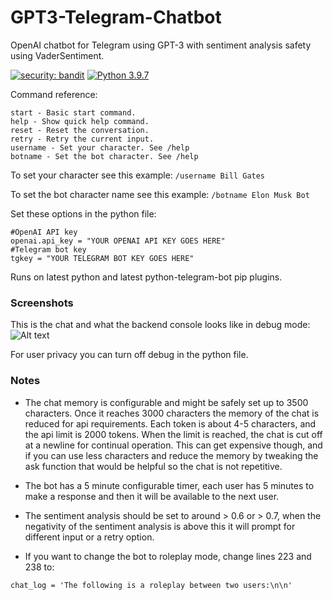 # GPT3-Telegram-Chatbot
OpenAI chatbot for Telegram using GPT-3 with sentiment analysis safety using VaderSentiment.

[![security: bandit](https://img.shields.io/badge/security-bandit-yellow.svg)](https://github.com/PyCQA/bandit)
[![Python 3.9.7](https://img.shields.io/badge/python-3.9.7-blue.svg)](https://www.python.org/downloads/release/python-397/)

Command reference:

```
start - Basic start command.
help - Show quick help command.
reset - Reset the conversation.
retry - Retry the current input.
username - Set your character. See /help
botname - Set the bot character. See /help 
```

To set your character see this example:
```/username Bill Gates```

To set the bot character name see this example:
```/botname Elon Musk Bot```


Set these options in the python file:
```
#OpenAI API key
openai.api_key = "YOUR OPENAI API KEY GOES HERE"
#Telegram bot key
tgkey = "YOUR TELEGRAM BOT KEY GOES HERE"
```

Runs on latest python and latest python-telegram-bot pip plugins.


### Screenshots
This is the chat and what the backend console looks like in debug mode:
![Alt text](https://i.imgur.com/TAIozL3.jpg "Normal Operating Mode and Backend")

For user privacy you can turn off debug in the python file.

### Notes
- The chat memory is configurable and might be safely set up to 3500 characters. Once it reaches 3000 characters the memory of the chat is reduced for api requirements. Each token is about 4-5 characters, and the api limit is 2000 tokens. When the limit is reached, the chat is cut off at a newline for continual operation. This can get expensive though, and if you can use less characters and reduce the memory by tweaking the ask function that would be helpful so the chat is not repetitive.

- The bot has a 5 minute configurable timer, each user has 5 minutes to make a response and then it will be available to the next user.
- The sentiment analysis should be set to around > 0.6 or > 0.7, when the negativity of the sentiment analysis is above this it will prompt for different input or a retry option.
- If you want to change the bot to roleplay mode, change lines 223 and 238 to:

```chat_log = 'The following is a roleplay between two users:\n\n'```
